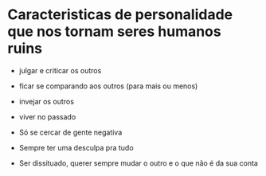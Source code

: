 
# Caracteristicas de personalidade que nos tornam seres humanos ruins

- julgar e criticar os outros

- ficar se comparando aos outros (para mais ou menos)

- invejar os outros

- viver no passado

- Só se cercar de gente negativa

- Sempre ter uma desculpa pra tudo

- Ser dissituado, querer sempre mudar o outro e o
  que não é da sua conta
